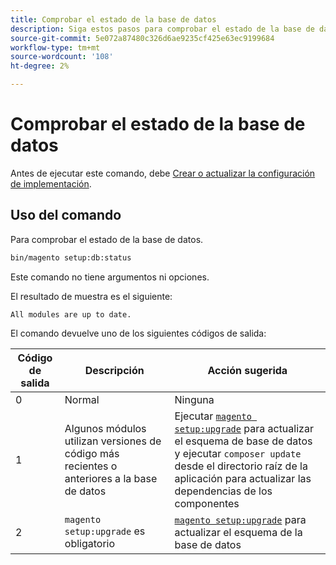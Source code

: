 ```yaml
---
title: Comprobar el estado de la base de datos
description: Siga estos pasos para comprobar el estado de la base de datos de Adobe Commerce o Magento Open Source.
source-git-commit: 5e072a87480c326d6ae9235cf425e63ec9199684
workflow-type: tm+mt
source-wordcount: '108'
ht-degree: 2%

---
```



# Comprobar el estado de la base de datos

Antes de ejecutar este comando, debe [Crear o actualizar la configuración de implementación](deployment.md).

## Uso del comando

Para comprobar el estado de la base de datos.

```bash
bin/magento setup:db:status
```

Este comando no tiene argumentos ni opciones.

El resultado de muestra es el siguiente:

```terminal
All modules are up to date.
```

El comando devuelve uno de los siguientes códigos de salida:

| Código de salida | Descripción | Acción sugerida |
|--------------|--------------|---------------|
| 0 | Normal | Ninguna |
| 1 | Algunos módulos utilizan versiones de código más recientes o anteriores a la base de datos | Ejecutar [`magento setup:upgrade`](database-upgrade.md) para actualizar el esquema de base de datos y ejecutar `composer update` desde el directorio raíz de la aplicación para actualizar las dependencias de los componentes |
| 2 | `magento setup:upgrade` es obligatorio | [`magento setup:upgrade`](database-upgrade.md) para actualizar el esquema de la base de datos |
